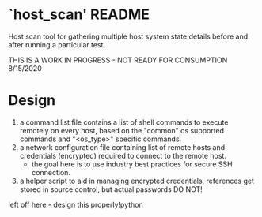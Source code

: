 # `host_scan' README

Host scan tool for gathering multiple host system state details before and after running a particular test.

THIS IS A WORK IN PROGRESS - NOT READY FOR CONSUMPTION 8/15/2020

# Design

1. a command list file contains a list of shell commands to execute remotely on every host,
based on the "common" os supported commands and "<os_type>" specific commands.
1. a network configuration file containing list of remote hosts and credentials (encrypted)
required to connect to the remote host.
    * the goal here is to use industry best practices for secure SSH connection.
1. a helper script to aid in managing encrypted credentials, references get stored in
source control, but actual passwords DO NOT!

left off here - design this properly!python 